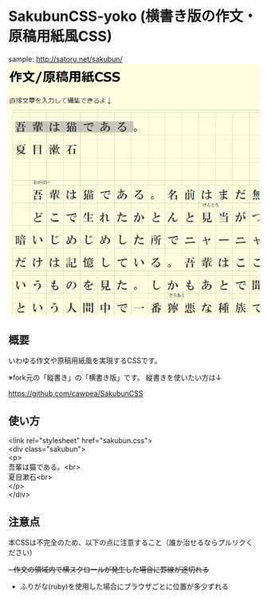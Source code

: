 # SakubunCSS-yoko (横書き版の作文・原稿用紙風CSS)
sample: http://satoru.net/sakubun/
![SakubunCSS Sample Image](https://raw.githubusercontent.com/satorunet/SakubunCSS/master/sample.png)

## 概要

いわゆる作文や原稿用紙風を実現するCSSです。

※fork元の「縦書き」の「横書き版」です。
縦書きを使いたい方は↓

https://github.com/cawpea/SakubunCSS

## 使い方
&lt;link rel="stylesheet" href="sakubun.css"><br>
&lt;div class="sakubun"><br>
&lt;p><br>
吾輩は猫である。&lt;br><br>
夏目漱石&lt;br><br>
&lt;/p><br>
&lt;/div><br>


## 注意点

本CSSは不完全のため、以下の点に注意すること（誰か治せるならプルリクください）

<s>- 作文の領域内で横スクロールが発生した場合に罫線が途切れる</s>
- ふりがな(ruby)を使用した場合にブラウザごとに位置が多少ずれる
